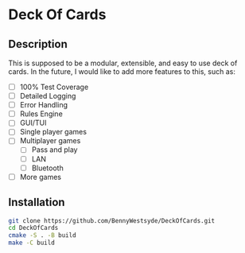 # Deck Of Cards

## Description
This is supposed to be a modular, extensible, and easy to use deck of cards. In the future, I would like to add more features to this, such as:

- [ ] 100% Test Coverage
- [ ] Detailed Logging
- [ ] Error Handling
- [ ] Rules Engine 
- [ ] GUI/TUI
- [ ] Single player games
- [ ] Multiplayer games
  - [ ] Pass and play
  - [ ] LAN
  - [ ] Bluetooth
- [ ] More games

## Installation
```bash
git clone https://github.com/BennyWestsyde/DeckOfCards.git
cd DeckOfCards
cmake -S . -B build
make -C build
```